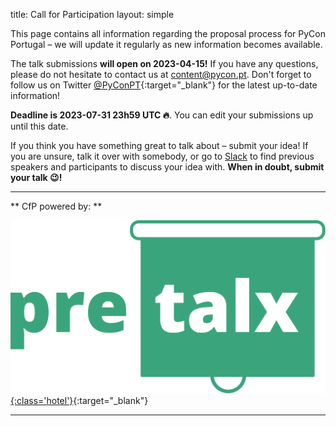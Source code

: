 title: Call for Participation
layout: simple


This page contains all information regarding the proposal process for PyCon Portugal – we will update it regularly as new information becomes available.


The talk submissions **will open on 2023-04-15!** If you have any questions, please do not hesitate to contact us at [content@pycon.pt](mailto:content@pycon.pt). Don't forget to follow us on Twitter [@PyConPT](https://twitter.com/PyConPT){:target="_blank"} for the latest up-to-date information!


**Deadline is 2023-07-31 23h59 UTC 🔥**. You can edit your submissions up until this date.


If you think you have something great to talk about – submit your idea! If you are unsure, talk it over with somebody, or go to [Slack](https://join.slack.com/t/pyconportugal/shared_invite/zt-1ckszg1ye-QDgxx3lOkC15Ocal8xhCSg) to find previous speakers and participants to discuss your idea with. **When in doubt, submit your talk 😉!**


[//]: # (<div markdown="1" style="text-align: center;">[<button class="btn">Submit your talk here!</button>]&#40;&#41;{:target="_blank"}</div>)


---


** CfP powered by: **



[![pretalx](/static/images/other/pretalx.svg){:class='hotel'}](https://pretalx.com/p/about/){:target="_blank"}


---
